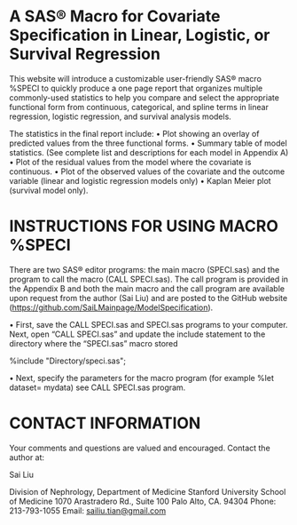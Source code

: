 # A SAS® Macro for Covariate Specification in Linear, Logistic, or Survival Regression

This website will introduce a customizable user-friendly SAS® macro %SPECI to quickly produce a one page report that organizes multiple commonly-used statistics to help you compare and select the appropriate functional form from continuous, categorical, and spline terms in linear regression, logistic regression, and survival analysis models.  

The statistics in the final report include:
•	Plot showing an overlay of predicted values from the three functional forms. 
•	Summary table of model statistics. (See complete list and descriptions for each model in Appendix A) 
•	Plot of the residual values from the model where the covariate is continuous. 
•	Plot of the observed values of the covariate and the outcome variable (linear and logistic regression models only)
•	Kaplan Meier plot (survival model only). 

# INSTRUCTIONS FOR USING MACRO %SPECI 

There are two SAS® editor programs: the main macro (SPECI.sas) and the program to call the macro (CALL SPECI.sas). The call program is provided in the Appendix B and both the main macro and the call program are available upon request from the author (Sai Liu) and are posted to the GitHub website (https://github.com/SaiLMainpage/ModelSpecification).

• First, save the CALL SPECI.sas and SPECI.sas programs to your computer. Next, open “CALL SPECI.sas” and update the include statement to the directory where the “SPECI.sas” macro stored 

   %include "Directory/speci.sas";

• Next, specify the parameters for the macro program (for example %let dataset= mydata) see CALL SPECI.sas program.

     
# CONTACT INFORMATION 
  Your comments and questions are valued and encouraged. Contact the author at:

  Sai Liu

  Division of Nephrology, Department of Medicine 
  Stanford University School of Medicine
  1070 Arastradero Rd., Suite 100
  Palo Alto, CA. 94304
  Phone: 213-793-1055
  Email: sailiu.tian@gmail.com
